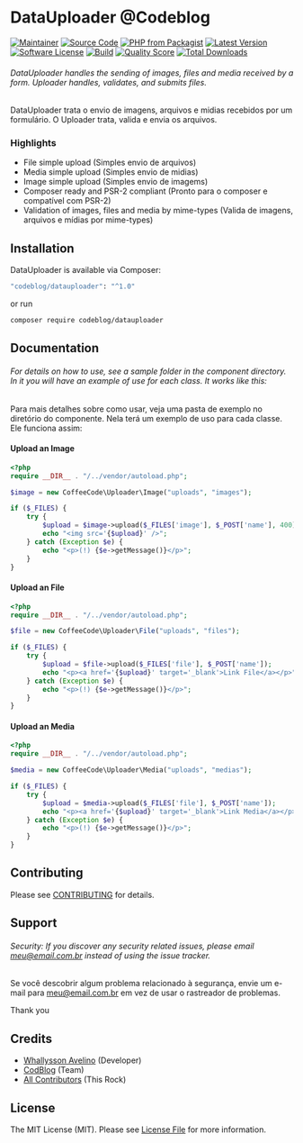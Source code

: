 # DataUploader @Codeblog 

[![Maintainer](http://img.shields.io/badge/maintainer-@whallysson-blue.svg?style=flat-square)](https://twitter.com/whallysson)
[![Source Code](http://img.shields.io/badge/source-codeblog/datauploader-blue.svg?style=flat-square)](https://github.com/whallysson/datauploader)
[![PHP from Packagist](https://img.shields.io/packagist/php-v/codeblog/datauploader.svg?style=flat-square)](https://packagist.org/packages/codeblog/datauploader)
[![Latest Version](https://img.shields.io/github/release/whallysson/datauploader.svg?style=flat-square)](https://github.com/whallysson/datauploader/releases)
[![Software License](https://img.shields.io/badge/license-MIT-brightgreen.svg?style=flat-square)](LICENSE)
[![Build](https://img.shields.io/scrutinizer/build/g/whallysson/datauploader.svg?style=flat-square)](https://scrutinizer-ci.com/g/whallysson/datauploader)
[![Quality Score](https://img.shields.io/scrutinizer/g/whallysson/datauploader.svg?style=flat-square)](https://scrutinizer-ci.com/g/whallysson/datauploader)
[![Total Downloads](https://img.shields.io/packagist/dt/codeblog/datauploader.svg?style=flat-square)](https://packagist.org/packages/codeblog/datauploader)

###### DataUploader handles the sending of images, files and media received by a form. Uploader handles, validates, and submits files.

DataUploader trata o envio de imagens, arquivos e midias recebidos por um formulário. O Uploader trata, valida e envia os arquivos.


### Highlights

- File simple upload (Simples envio de arquivos)
- Media simple upload (Simples envio de midias)
- Image simple upload (Simples envio de imagems)
- Composer ready and PSR-2 compliant (Pronto para o composer e compatível com PSR-2)
- Validation of images, files and media by mime-types (Valida de imagens, arquivos e mídias por mime-types)

## Installation

DataUploader is available via Composer:

```bash
"codeblog/datauploader": "^1.0"
```

or run

```bash
composer require codeblog/datauploader
```

## Documentation

###### For details on how to use, see a sample folder in the component directory. In it you will have an example of use for each class. It works like this:

Para mais detalhes sobre como usar, veja uma pasta de exemplo no diretório do componente. Nela terá um exemplo de uso para cada classe. Ele funciona assim:

#### Upload an Image

```php
<?php
require __DIR__ . "/../vendor/autoload.php";

$image = new CoffeeCode\Uploader\Image("uploads", "images");

if ($_FILES) {
    try {
        $upload = $image->upload($_FILES['image'], $_POST['name'], 400);
        echo "<img src='{$upload}' />";
    } catch (Exception $e) {
        echo "<p>(!) {$e->getMessage()}</p>";
    }
}
```

#### Upload an File

```php
<?php
require __DIR__ . "/../vendor/autoload.php";

$file = new CoffeeCode\Uploader\File("uploads", "files");

if ($_FILES) {
    try {
        $upload = $file->upload($_FILES['file'], $_POST['name']);
        echo "<p><a href='{$upload}' target='_blank'>Link File</a></p>";
    } catch (Exception $e) {
        echo "<p>(!) {$e->getMessage()}</p>";
    }
}
```

#### Upload an Media

```php
<?php
require __DIR__ . "/../vendor/autoload.php";

$media = new CoffeeCode\Uploader\Media("uploads", "medias");

if ($_FILES) {
    try {
        $upload = $media->upload($_FILES['file'], $_POST['name']);
        echo "<p><a href='{$upload}' target='_blank'>Link Media</a></p>";
    } catch (Exception $e) {
        echo "<p>(!) {$e->getMessage()}</p>";
    }
}
```

## Contributing

Please see [CONTRIBUTING](https://github.com/whallysson/datauploader/blob/master/CONTRIBUTING.md) for details.

## Support

###### Security: If you discover any security related issues, please email meu@email.com.br instead of using the issue tracker.

Se você descobrir algum problema relacionado à segurança, envie um e-mail para meu@email.com.br em vez de usar o rastreador de problemas.

Thank you

## Credits

- [Whallysson Avelino](https://github.com/whallysson) (Developer)
- [CodBlog](https://github.com/whallysson) (Team)
- [All Contributors](https://github.com/whallysson/datauploader/contributors) (This Rock)

## License

The MIT License (MIT). Please see [License File](https://github.com/whallysson/datauploader/blob/master/LICENSE) for more information.